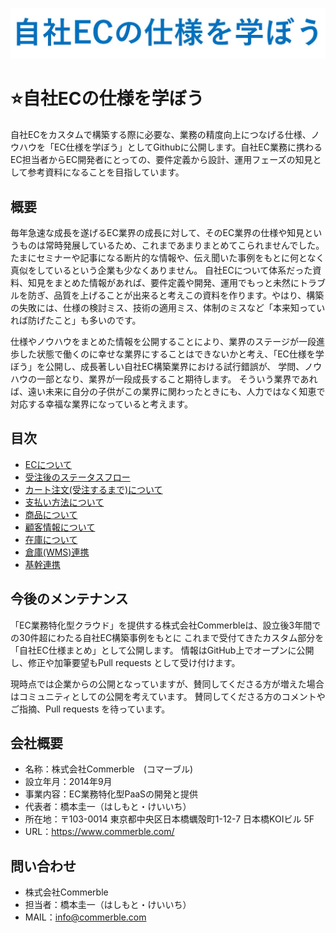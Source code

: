 ![自社ECの仕様を学ぼう](https://github.com/commerble/ecspec/blob/master/specs/media/title.jpg)


# :star:自社ECの仕様を学ぼう
自社ECをカスタムで構築する際に必要な、業務の精度向上につなげる仕様、ノウハウを「EC仕様を学ぼう」としてGithubに公開します。自社EC業務に携わるEC担当者からEC開発者にとっての、要件定義から設計、運用フェーズの知見として参考資料になることを目指しています。

## 概要
毎年急速な成長を遂げるEC業界の成長に対して、そのEC業界の仕様や知見というものは常時発展しているため、これまであまりまとめてこられませんでした。たまにセミナーや記事になる断片的な情報や、伝え聞いた事例をもとに何となく真似をしているという企業も少なくありません。
自社ECについて体系だった資料、知見をまとめた情報があれば、要件定義や開発、運用でもっと未然にトラブルを防ぎ、品質を上げることが出来ると考えこの資料を作ります。やはり、構築の失敗には、仕様の検討ミス、技術の適用ミス、体制のミスなど「本来知っていれば防げたこと」も多いのです。

仕様やノウハウをまとめた情報を公開することにより、業界のステージが一段進歩した状態で働くのに幸せな業界にすることはできないかと考え、「EC仕様を学ぼう」を公開し、成長著しい自社EC構築業界における試行錯誤が、
学問、ノウハウの一部となり、業界が一段成長すること期待します。
そういう業界であれば、遠い未来に自分の子供がこの業界に関わったときにも、人力ではなく知恵で対応する幸福な業界になっていると考えます。


## 目次
- [ECについて](https://github.com/commerble/ecspec/blob/master/specs/EC.md)
- [受注後のステータスフロー](https://github.com/commerble/ecspec/blob/master/specs/OrderStatus.md)
- [カート注文(受注するまで)について](https://github.com/commerble/ecspec/blob/master/specs/Order.md)
- [支払い方法について](https://github.com/commerble/ecspec/blob/master/specs/Payment.md)
- [商品について](https://github.com/commerble/ecspec/blob/master/specs/Product.md)
- [顧客情報について](https://github.com/commerble/ecspec/blob/master/specs/Customer.md)
- [在庫について](https://github.com/commerble/ecspec/blob/master/specs/Stock.md)
- [倉庫(WMS)連携](https://github.com/commerble/ecspec/blob/master/specs/WMS.md)
- [基幹連携](https://github.com/commerble/ecspec/blob/master/specs/Federation.md)


## 今後のメンテナンス
「EC業務特化型クラウド」を提供する株式会社Commerbleは、設立後3年間での30件超にわたる自社EC構築事例をもとに
これまで受付てきたカスタム部分を「自社EC仕様まとめ」として公開します。
情報はGitHub上でオープンに公開し、修正や加筆要望もPull requests として受け付けます。

現時点では企業からの公開となっていますが、賛同してくださる方が増えた場合はコミュニティとしての公開を考えています。
賛同してくださる方のコメントやご指摘、Pull requests を待っています。


## 会社概要
- 名称：株式会社Commerble　(コマーブル)
- 設立年月：2014年9月
- 事業内容：EC業務特化型PaaSの開発と提供
- 代表者：橋本圭一（はしもと・けいいち）
- 所在地：〒103-0014 東京都中央区日本橋蠣殻町1-12-7 日本橋KOIビル 5F
- URL：https://www.commerble.com/


## 問い合わせ
- 株式会社Commerble
- 担当者：橋本圭一（はしもと・けいいち）
- MAIL：info@commerble.com
